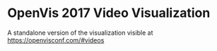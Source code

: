 # OpenVis 2017 Video Visualization

A standalone version of the visualization visible at https://openvisconf.com/#videos
